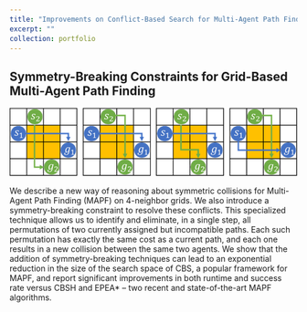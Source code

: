 ```yaml
---
title: "Improvements on Conflict-Based Search for Multi-Agent Path Finding"
excerpt: ""
collection: portfolio
---
```



## Symmetry-Breaking Constraints for Grid-Based Multi-Agent Path Finding

<p align="center">
  <img src='/images/rectangle.png'>
</p>

We describe a new way of reasoning about symmetric collisions for Multi-Agent Path Finding (MAPF) on 4-neighbor grids. We also introduce a symmetry-breaking constraint to resolve these conflicts. This specialized technique allows us to identify and eliminate, in a single step, all permutations of two currently assigned but incompatible paths. Each such permutation
has exactly the same cost as a current path, and each one results in a new collision between the same two agents. We show that the addition of symmetry-breaking techniques can lead to an exponential reduction in the size of the search space of CBS, a popular framework for MAPF, and report significant improvements in both runtime and success rate versus CBSH and EPEA* – two recent and state-of-the-art
MAPF algorithms.

